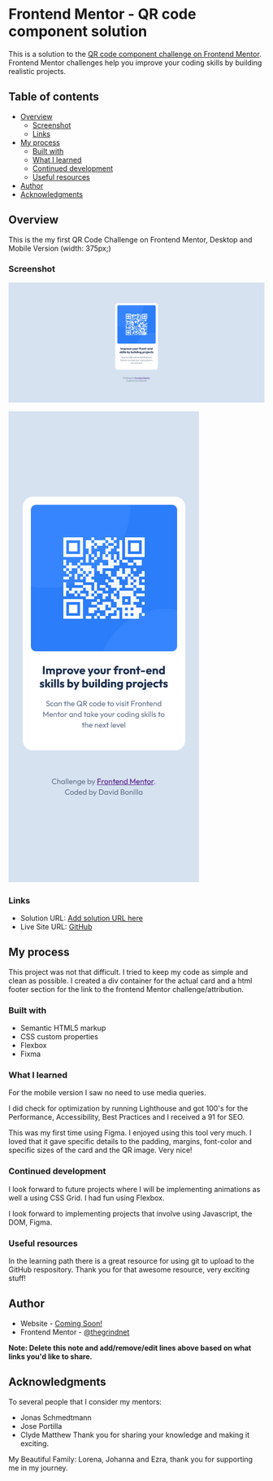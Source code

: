 # Frontend Mentor - QR code component solution

This is a solution to the [QR code component challenge on Frontend Mentor](https://www.frontendmentor.io/challenges/qr-code-component-iux_sIO_H). Frontend Mentor challenges help you improve your coding skills by building realistic projects.

## Table of contents

- [Overview](#overview)
  - [Screenshot](#screenshot)
  - [Links](#links)
- [My process](#my-process)
  - [Built with](#built-with)
  - [What I learned](#what-i-learned)
  - [Continued development](#continued-development)
  - [Useful resources](#useful-resources)
- [Author](#author)
- [Acknowledgments](#acknowledgments)

## Overview

This is the my first QR Code Challenge on Frontend Mentor, Desktop and Mobile Version (width: 375px;)

### Screenshot

![Desktop Version](images/Desktop%20Version%20QR%20Code%20Challenge%20%20David%20Bonilla.png)

![Mobile Version](images/Mobile%20Version%20QR%20Code%20Challenge%20David%20Bonilla.png)

### Links

- Solution URL: [Add solution URL here](https://github.com/thegrindnet/QR_Code_Frontend_Mentor.git)
- Live Site URL: [GitHub](https://github.com/thegrindnet/QR_Code_Frontend_Mentor.git)

## My process

This project was not that difficult. I tried to keep my code as simple and clean as possible. I created a div container for the actual card and a html footer section for the link to the frontend Mentor challenge/attribution.

### Built with

- Semantic HTML5 markup
- CSS custom properties
- Flexbox
- Fixma

### What I learned

For the mobile version I saw no need to use media queries.

I did check for optimization by running Lighthouse and got 100's for the Performance, Accessibility, Best Practices and I received a 91 for SEO.

This was my first time using Figma. I enjoyed using this tool very much. I loved that it gave specific details to the padding, margins, font-color and specific sizes of the card and the QR image. Very nice!

### Continued development

I look forward to future projects where I will be implementing animations as well a using CSS Grid. I had fun using Flexbox.

I look forward to implementing projects that involve using Javascript, the DOM, Figma.

### Useful resources

In the learning path there is a great resource for using git to upload to the GitHub respository. Thank you for that awesome resource, very exciting stuff!

## Author

- Website - [Coming Soon!](https://----comingsoon----)
- Frontend Mentor - [@thegrindnet](https://www.frontendmentor.io/profile/thegrindnet)

**Note: Delete this note and add/remove/edit lines above based on what links you'd like to share.**

## Acknowledgments

To several people that I consider my mentors:

- Jonas Schmedtmann
- Jose Portilla
- Clyde Matthew
  Thank you for sharing your knowledge and making it exciting.

My Beautiful Family:
Lorena, Johanna and Ezra, thank you for supporting me in my journey.
